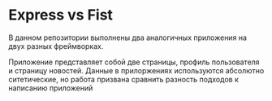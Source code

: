 Express vs Fist
=========

В данном репозитории выполнены два аналогичных приложения на двух разных фреймворках.

Приложение представляет собой две страницы, профиль пользователя и страницу новостей. Данные в прилоржениях используются абсолютно ситетические, но работа призвана сравнить разность подходов к написанию приложений
